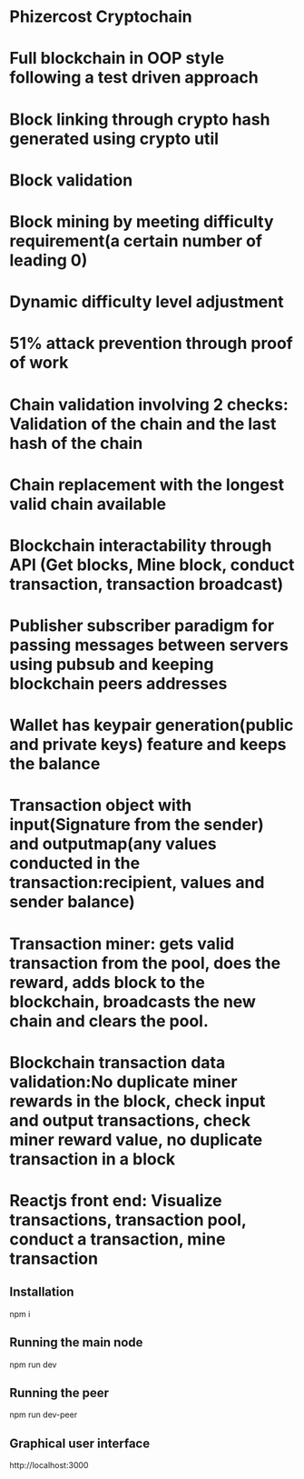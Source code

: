 # Phizercost Cryptochain

# Full blockchain in OOP style following a test driven approach

# Block linking through crypto hash generated using crypto util

# Block validation

# Block mining by meeting difficulty requirement(a certain number of leading 0)

# Dynamic difficulty level adjustment 

# 51% attack prevention through proof of work

# Chain validation involving 2 checks: Validation of the chain and the last hash of the chain

# Chain replacement with the longest valid chain available

# Blockchain interactability through API (Get blocks, Mine block, conduct transaction, transaction broadcast)

# Publisher subscriber paradigm for passing messages between servers using pubsub and keeping blockchain peers addresses

# Wallet has keypair generation(public and private keys) feature and keeps the balance

# Transaction object with input(Signature from the sender) and outputmap(any values conducted in the transaction:recipient, values and sender balance)

# Transaction miner: gets valid transaction from the pool, does the reward, adds block to the blockchain, broadcasts the new chain and clears the pool.

# Blockchain transaction data validation:No duplicate miner rewards in the block, check input and output transactions, check miner reward value, no duplicate transaction in a block

# Reactjs front end: Visualize transactions, transaction pool, conduct a transaction, mine transaction

## Installation
npm i

## Running the main node
npm run dev

## Running the peer
npm run dev-peer

## Graphical user interface
http://localhost:3000

